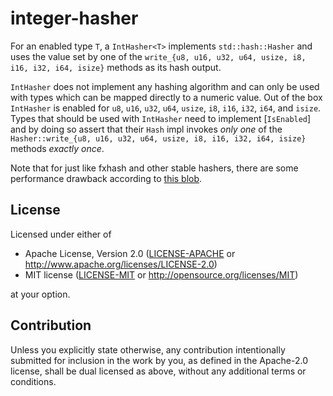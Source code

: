 # integer-hasher

For an enabled type `T`, a `IntHasher<T>` implements `std::hash::Hasher` and
uses the value set by one of the `write_{u8, u16, u32, u64, usize, i8, i16, i32,
i64, isize}` methods as its hash output.

`IntHasher` does not implement any hashing algorithm and can only be used
with types which can be mapped directly to a numeric value. Out of the box
`IntHasher` is enabled for `u8`, `u16`, `u32`, `u64`, `usize`, `i8`, `i16`,
`i32`, `i64`, and `isize`. Types that should be used with `IntHasher` need
to implement [`IsEnabled`] and by doing so assert that their `Hash` impl invokes
*only one* of the `Hasher::write_{u8, u16, u32, u64, usize, i8, i16, i32, i64,
isize}` methods *exactly once*.

Note that for just like fxhash and other stable hashers, there are some
performance drawback according to
[this blob](https://morestina.net/blog/1843/the-stable-hashmap-trap).

## License

Licensed under either of

 * Apache License, Version 2.0
   ([LICENSE-APACHE](LICENSE-APACHE) or http://www.apache.org/licenses/LICENSE-2.0)
 * MIT license
   ([LICENSE-MIT](LICENSE-MIT) or http://opensource.org/licenses/MIT)

at your option.

## Contribution

Unless you explicitly state otherwise, any contribution intentionally submitted
for inclusion in the work by you, as defined in the Apache-2.0 license, shall be
dual licensed as above, without any additional terms or conditions.
